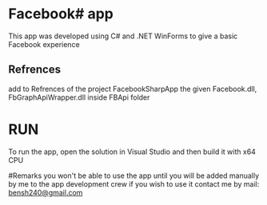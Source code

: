 # Facebook# app
This app was developed using C# and .NET WinForms to give a basic Facebook experience

## Refrences
add to Refrences of the project FacebookSharpApp 
the given Facebook.dll, FbGraphApiWrapper.dll 
inside FBApi folder

# RUN

To run the app, open the solution in Visual Studio and then build it with x64 CPU


#Remarks
you won't be able to use the app until you will be added manually by me to the app development crew
if you wish to use it contact me by mail: bensh240@gmail.com

